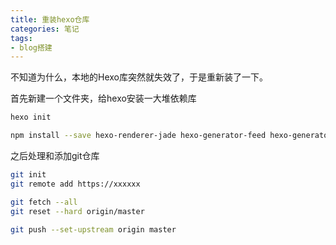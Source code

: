 ```yaml
---
title: 重装hexo仓库
categories: 笔记
tags: 
- blog搭建
---
```

不知道为什么，本地的Hexo库突然就失效了，于是重新装了一下。

首先新建一个文件夹，给hexo安装一大堆依赖库
```BASH
hexo init

npm install --save hexo-renderer-jade hexo-generator-feed hexo-generator-sitemap hexo-browsersync hexo-generator-archive hexo-theme-butterfly hexo-deployer-git
```

之后处理和添加git仓库
```BASH
git init
git remote add https://xxxxxx

git fetch --all
git reset --hard origin/master

git push --set-upstream origin master
```